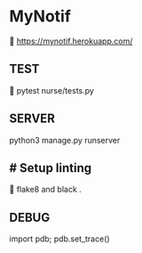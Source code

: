 # MyNotif

:tada: https://mynotif.herokuapp.com/


## TEST

:test_tube: pytest nurse/tests.py

## SERVER

python3 manage.py runserver

## # Setup linting

:rotating_light: flake8 and black .

## DEBUG

import pdb; pdb.set_trace()
